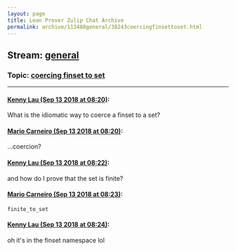 ```yaml
---
layout: page
title: Lean Prover Zulip Chat Archive 
permalink: archive/113488general/38243coercingfinsettoset.html
---
```


## Stream: [general](index.html)
### Topic: [coercing finset to set](38243coercingfinsettoset.html)

---

#### [Kenny Lau (Sep 13 2018 at 08:20)](https://leanprover.zulipchat.com/#narrow/stream/113488-general/topic/coercing%20finset%20to%20set/near/133865074):
What is the idiomatic way to coerce a finset to a set?

#### [Mario Carneiro (Sep 13 2018 at 08:20)](https://leanprover.zulipchat.com/#narrow/stream/113488-general/topic/coercing%20finset%20to%20set/near/133865121):
...coercion?

#### [Kenny Lau (Sep 13 2018 at 08:22)](https://leanprover.zulipchat.com/#narrow/stream/113488-general/topic/coercing%20finset%20to%20set/near/133865178):
and how do I prove that the set is finite?

#### [Mario Carneiro (Sep 13 2018 at 08:23)](https://leanprover.zulipchat.com/#narrow/stream/113488-general/topic/coercing%20finset%20to%20set/near/133865192):
`finite_to_set`

#### [Kenny Lau (Sep 13 2018 at 08:24)](https://leanprover.zulipchat.com/#narrow/stream/113488-general/topic/coercing%20finset%20to%20set/near/133865244):
oh it's in the finset namespace lol

